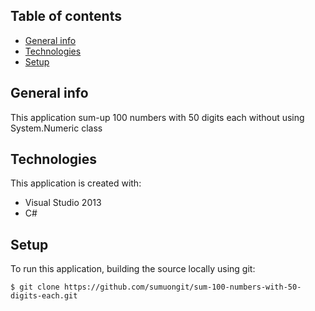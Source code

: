 ## Table of contents
* [General info](#general-info)
* [Technologies](#technologies)
* [Setup](#setup)

## General info
This application sum-up 100 numbers with 50 digits each without using System.Numeric class
	
## Technologies
This application is created with:
* Visual Studio 2013
* C# 
	
## Setup
To run this application, building the source locally using git:

```
$ git clone https://github.com/sumuongit/sum-100-numbers-with-50-digits-each.git

```
